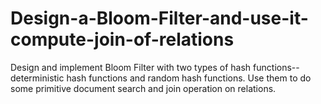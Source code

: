 # Design-a-Bloom-Filter-and-use-it-compute-join-of-relations
Design and implement Bloom Filter with two types of hash functions-- deterministic hash functions and random hash functions.  Use them to do some primitive document search and join operation on relations.
